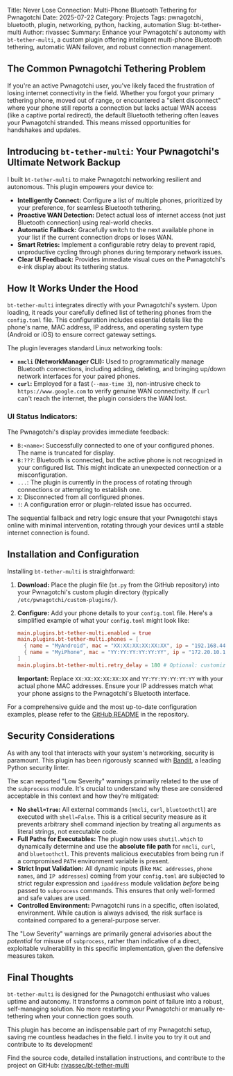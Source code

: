 Title: Never Lose Connection: Multi-Phone Bluetooth Tethering for Pwnagotchi
Date: 2025-07-22
Category: Projects
Tags: pwnagotchi, bluetooth, plugin, networking, python, hacking, automation
Slug: bt-tether-multi
Author: rivassec
Summary: Enhance your Pwnagotchi's autonomy with `bt-tether-multi`, a custom plugin offering intelligent multi-phone Bluetooth tethering, automatic WAN failover, and robust connection management.

## The Common Pwnagotchi Tethering Problem

If you're an active Pwnagotchi user, you've likely faced the frustration of losing internet connectivity in the field. Whether you forgot your primary tethering phone, moved out of range, or encountered a "silent disconnect" where your phone still reports a connection but lacks actual WAN access (like a captive portal redirect), the default Bluetooth tethering often leaves your Pwnagotchi stranded. This means missed opportunities for handshakes and updates.

## Introducing `bt-tether-multi`: Your Pwnagotchi's Ultimate Network Backup

I built `bt-tether-multi` to make Pwnagotchi networking resilient and autonomous. This plugin empowers your device to:

* **Intelligently Connect:** Configure a list of multiple phones, prioritized by your preference, for seamless Bluetooth tethering.
* **Proactive WAN Detection:** Detect actual loss of internet access (not just Bluetooth connection) using real-world checks.
* **Automatic Fallback:** Gracefully switch to the next available phone in your list if the current connection drops or loses WAN.
* **Smart Retries:** Implement a configurable retry delay to prevent rapid, unproductive cycling through phones during temporary network issues.
* **Clear UI Feedback:** Provides immediate visual cues on the Pwnagotchi's e-ink display about its tethering status.

## How It Works Under the Hood

`bt-tether-multi` integrates directly with your Pwnagotchi's system. Upon loading, it reads your carefully defined list of tethering phones from the `config.toml` file. This configuration includes essential details like the phone's name, MAC address, IP address, and operating system type (Android or iOS) to ensure correct gateway settings.

The plugin leverages standard Linux networking tools:
* **`nmcli` (NetworkManager CLI):** Used to programmatically manage Bluetooth connections, including adding, deleting, and bringing up/down network interfaces for your paired phones.
* **`curl`:** Employed for a fast (`--max-time 3`), non-intrusive check to `https://www.google.com` to verify genuine WAN connectivity. If `curl` can't reach the internet, the plugin considers the WAN lost.

### UI Status Indicators:
The Pwnagotchi's display provides immediate feedback:

* `B:<name>`: Successfully connected to one of your configured phones. The name is truncated for display.
* `B:???`: Bluetooth is connected, but the active phone is not recognized in your configured list. This might indicate an unexpected connection or a misconfiguration.
* `...`: The plugin is currently in the process of rotating through connections or attempting to establish one.
* `X`: Disconnected from all configured phones.
* `!`: A configuration error or plugin-related issue has occurred.

The sequential fallback and retry logic ensure that your Pwnagotchi stays online with minimal intervention, rotating through your devices until a stable internet connection is found.

## Installation and Configuration

Installing `bt-tether-multi` is straightforward:

1.  **Download:** Place the plugin file (`bt.py` from the GitHub repository) into your Pwnagotchi's custom plugin directory (typically `/etc/pwnagotchi/custom-plugins/`).
2.  **Configure:** Add your phone details to your `config.toml` file. Here's a simplified example of what your `config.toml` might look like:

    ```toml
    main.plugins.bt-tether-multi.enabled = true
    main.plugins.bt-tether-multi.phones = [
      { name = "MyAndroid", mac = "XX:XX:XX:XX:XX:XX", ip = "192.168.44.44", type = "android" },
      { name = "MyiPhone", mac = "YY:YY:YY:YY:YY:YY", ip = "172.20.10.10", type = "ios" },
    ]
    main.plugins.bt-tether-multi.retry_delay = 180 # Optional: customize retry delay (seconds)
    ```
    **Important:** Replace `XX:XX:XX:XX:XX:XX` and `YY:YY:YY:YY:YY:YY` with your actual phone MAC addresses. Ensure your IP addresses match what your phone assigns to the Pwnagotchi's Bluetooth interface.

For a comprehensive guide and the most up-to-date configuration examples, please refer to the [GitHub README](https://github.com/rivassec/bt-tether-multi) in the repository.

## Security Considerations

As with any tool that interacts with your system's networking, security is paramount. This plugin has been rigorously scanned with [Bandit](https://bandit.readthedocs.io), a leading Python security linter.

The scan reported "Low Severity" warnings primarily related to the use of the `subprocess` module. It's crucial to understand why these are considered acceptable in this context and how they're mitigated:

* **No `shell=True`:** All external commands (`nmcli`, `curl`, `bluetoothctl`) are executed with `shell=False`. This is a critical security measure as it prevents arbitrary shell command injection by treating all arguments as literal strings, not executable code.
* **Full Paths for Executables:** The plugin now uses `shutil.which` to dynamically determine and use the **absolute file path** for `nmcli`, `curl`, and `bluetoothctl`. This prevents malicious executables from being run if a compromised `PATH` environment variable is present.
* **Strict Input Validation:** All dynamic inputs (like `MAC addresses`, `phone names`, and `IP addresses`) coming from your `config.toml` are subjected to strict regular expression and `ipaddress` module validation *before* being passed to `subprocess` commands. This ensures that only well-formed and safe values are used.
* **Controlled Environment:** Pwnagotchi runs in a specific, often isolated, environment. While caution is always advised, the risk surface is contained compared to a general-purpose server.

The "Low Severity" warnings are primarily general advisories about the *potential* for misuse of `subprocess`, rather than indicative of a direct, exploitable vulnerability in this specific implementation, given the defensive measures taken.

## Final Thoughts

`bt-tether-multi` is designed for the Pwnagotchi enthusiast who values uptime and autonomy. It transforms a common point of failure into a robust, self-managing solution. No more restarting your Pwnagotchi or manually re-tethering when your connection goes south.

This plugin has become an indispensable part of my Pwnagotchi setup, saving me countless headaches in the field. I invite you to try it out and contribute to its development!

Find the source code, detailed installation instructions, and contribute to the project on GitHub: [rivassec/bt-tether-multi](https://github.com/rivassec/bt-tether-multi)
